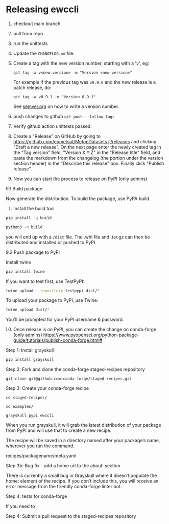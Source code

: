 # Releasing ewccli

1. checkout main branch
2. pull from repo
3. run the unittests
4. Update the `CHANGELOG.md` file.
5. Create a tag with the new version number, starting with a 'v', eg:

   ```
   git tag -a v<new version> -m "Version <new version>"
   ```

   For example if the previous tag was `v0.9.0` and the new release is a
   patch release, do:

   ```
   git tag -a v0.9.1 -m "Version 0.9.1"
   ```

   See [semver.org](http://semver.org/) on how to write a version number.


6. push changes to github `git push --follow-tags`
7. Verify github action unittests passed.
8. Create a "Release" on GitHub by going to
   https://github.com/eumetsat/MetopDatasets.jl/releases and clicking "Draft a new release".
   On the next page enter the newly created tag in the "Tag version" field,
   "Version X.Y.Z" in the "Release title" field, and paste the markdown from
   the changelog (the portion under the version section header) in the
   "Describe this release" box. Finally click "Publish release".

9. Now you can start the process to release on PyPI (only admins)

9.1 Build package

Now generate the distribution. To build the package, use PyPA build.

1. Install the build tool
```bash
pip install -q build
```

```bash
python3 -m build
```

you will end up with a `/dist` file. The .whl file and .tar.gz can then be distributed and installed or pushed to PyPI.

9.2 Push package to PyPI

Install twine
```bash
pip install twine
```

If you want to test first, use TestPyPI:
```bash
twine upload --repository testpypi dist/*
```

To upload your package to PyPI, use Twine:
```bash
twine upload dist/*
```
You'll be prompted for your PyPI username & password.

10. Once release is on PyPI, you can create the change on conda-forge (only admins) https://www.pyopensci.org/python-package-guide/tutorials/publish-conda-forge.html#

Step 1: Install grayskull
```bash
pip install grayskull
```

Step 2: Fork and clone the conda-forge staged-recipes repository
```
git clone git@github.com:conda-forge/staged-recipes.git
```


Step 3: Create your conda-forge recipe

```
cd staged-recipes/
```

```
cd examples/
```

```
grayskull pypi ewccli
```

When you run grayskull, it will grab the latest distribution of your package from PyPI and will use that to create a new recipe.

The recipe will be saved in a directory named after your package’s name, wherever you run the command.

recipes/packagename/meta.yaml

Step 3b: Bug fix - add a home url to the about: section

There is currently a small bug in Grayskull where it doesn’t populate the home: element of the recipe. If you don’t include this, you will receive an error message from the friendly conda-forge linter bot.

Step 4: tests for conda-forge

If you need to

Step 4: Submit a pull request to the staged-recipes repository
